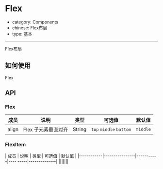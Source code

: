 # Flex

- category: Components
- chinese: Flex布局
- type: 基本

---

Flex布局

## 如何使用

Flex

## API

### Flex
| 成员        | 说明           | 类型       |   可选值     | 默认值       |
|------------|----------------|-----------|---------|--------------|
| align    |    Flex 子元素垂直对齐     | String    | `top` `middle` `bottom` | `middle` |

### FlexItem
| 成员        | 说明           | 类型       |    可选值    | 默认值       |
|------------|----------------|-----------|----     -----|--------------|
|||||||
